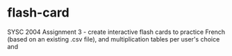 # flash-card
SYSC 2004 Assignment 3 - create interactive flash cards to practice French (based on an existing .csv file), and multiplication tables per user's choice and 
